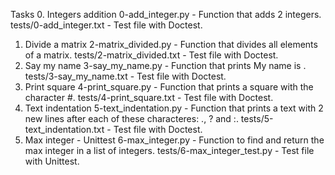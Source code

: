 Tasks
0. Integers addition
0-add_integer.py - Function that adds 2 integers.
tests/0-add_integer.txt - Test file with Doctest.
1. Divide a matrix
2-matrix_divided.py - Function that divides all elements of a matrix.
tests/2-matrix_divided.txt - Test file with Doctest.
2. Say my name
3-say_my_name.py - Function that prints My name is <first name> <last name>.
tests/3-say_my_name.txt - Test file with Doctest.
3. Print square
4-print_square.py - Function that prints a square with the character #.
tests/4-print_square.txt - Test file with Doctest.
4. Text indentation
5-text_indentation.py - Function that prints a text with 2 new lines after each of these characteres: ., ? and :.
tests/5-text_indentation.txt - Test file with Doctest.
5. Max integer - Unittest
6-max_integer.py - Function to find and return the max integer in a list of integers.
tests/6-max_integer_test.py - Test file with Unittest.
